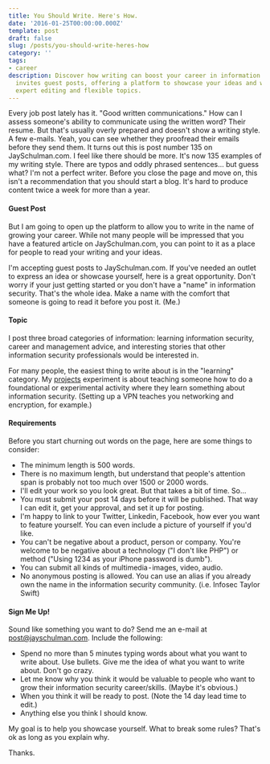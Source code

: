 ```yaml
---
title: You Should Write. Here's How.
date: '2016-01-25T00:00:00.000Z'
template: post
draft: false
slug: /posts/you-should-write-heres-how
category: ''
tags:
- career
description: Discover how writing can boost your career in information security. JaySchulman.com
  invites guest posts, offering a platform to showcase your ideas and writing, with
  expert editing and flexible topics.
---
```

Every job post lately has it. "Good written communications."
How can I assess someone's ability to communicate using the written word?
Their resume. But that's usually overly prepared and doesn't show a writing style.
A few e-mails. Yeah, you can see whether they proofread their emails before they send them.
It turns out this is post number 135 on JaySchulman.com. I feel like there should be more. It's now 135 examples of my writing style. There are typos and oddly phrased sentences… but guess what? I'm not a perfect writer.
Before you close the page and move on, this isn't a recommendation that you should start a blog. It's hard to produce content twice a week for more than a year.

#### Guest Post
But I am going to open up the platform to allow you to write in the name of growing your career. While not many people will be impressed that you have a featured article on JaySchulman.com, you can point to it as a place for people to read your writing and your ideas.

I'm accepting guest posts to JaySchulman.com. If you've needed an outlet to express an idea or showcase yourself, here is a great opportunity.
Don't worry if your just getting started or you don't have a "name" in information security. That's the whole idea. Make a name with the comfort that someone is going to read it before you post it. (Me.)

#### Topic
I post three broad categories of information: learning information security, career and management advice, and interesting stories that other information security professionals would be interested in.

For many people, the easiest thing to write about is in the "learning" category. My [projects](https://www.jayschulman.com/project) experiment is about teaching someone how to do a foundational or experimental activity where they learn something about information security. (Setting up a VPN teaches you networking and encryption, for example.)

#### Requirements
Before you start churning out words on the page, here are some things to consider:
- The minimum length is 500 words.
- There is no maximum length, but understand that people's attention span is probably not too much over 1500 or 2000 words.
- I'll edit your work so you look great. But that takes a bit of time. So…
- You must submit your post 14 days before it will be published. That way I can edit it, get your approval, and set it up for posting.
- I'm happy to link to your Twitter, Linkedin, Facebook, how ever you want to feature yourself. You can even include a picture of yourself if you'd like.
- You can't be negative about a product, person or company. You're welcome to be negative about a technology ("I don't like PHP") or method ("Using 1234 as your iPhone password is dumb").
- You can submit all kinds of multimedia - images, video, audio.
- No anonymous posting is allowed. You can use an alias if you already own the name in the information security community. (i.e. Infosec Taylor Swift)

#### Sign Me Up!
Sound like something you want to do?
Send me an e-mail at post@jayschulman.com. Include the following:
- Spend no more than 5 minutes typing words about what you want to write about. Use bullets. Give me the idea of what you want to write about. Don't go crazy.
- Let me know why you think it would be valuable to people who want to grow their information security career/skills. (Maybe it's obvious.)
- When you think it will be ready to post. (Note the 14 day lead time to edit.)
- Anything else you think I should know.

My goal is to help you showcase yourself. What to break some rules? That's ok as long as you explain why.

Thanks.